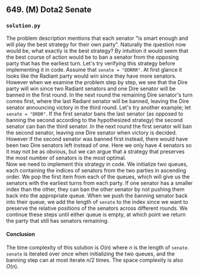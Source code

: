 ## 649. (M) Dota2 Senate

### `solution.py`
The problem description mentions that each senator "is smart enough and will play the best strategy for their own party". Naturally the question now would be, what exactly is the best strategy? By intuition it would seem that the best course of action would be to ban a senator from the opposing party that has the earliest turn. Let's try verifying this strategy before implementing it in code. Assume that `senate = "DDRRR"`. At first glance it looks like the Radiant party would win since they have more senators. However when we examine the problem step by step, we see that the Dire party will win since two Radiant senators and one Dire senator will be banned in the first round. In the next round the remaining Dire senator's turn comes first, where the last Radiant senator will be banned, leaving the Dire senator announcing victory in the third round. Let's try another example; let `senate = "DRDR"`. If the first senator bans the last senator (as opposed to banning the second according to the hypothesized strategy) the second senator can ban the third senator. In the next round the first senator will ban the second senator, leaving one Dire senator when victory is decided. However if the second senator was banned first instead, there would have been two Dire senators left instead of one. Here we only have 4 senators so it may not be as obvious, but we can argue that a strategy that preserves the most number of senators is the most optimal.  
Now we need to implement this strategy in code. We initialize two queues, each containing the indices of senators from the two parties in ascending order. We pop the first item from each of the queues, which will give us the senators with the earliest turns from each party. If one senator has a smaller index than the other, they can ban the other senator by not pushing them back into the appropriate queue. When we push the banning senator back into their queue, we add the length of `senate` to the index since we want to preserve the relative positions of the senators across different rounds. We continue these steps until either queue is empty, at which point we return the party that still has senators remaining.  

#### Conclusion
The time complexity of this solution is $O(n)$ where $n$ is the length of `senate`. `senate` is iterated over once when initializing the two queues, and the banning step can at most iterate $n/2$ times. The space complexity is also $O(n)$.  
  

